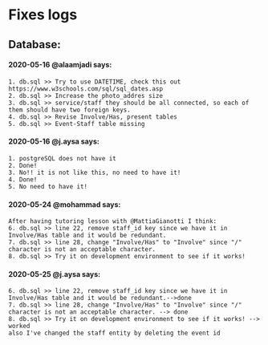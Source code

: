 # Fixes logs

## Database:

#### 2020-05-16 @alaamjadi says:

    1. db.sql >> Try to use DATETIME, check this out https://www.w3schools.com/sql/sql_dates.asp
    2. db.sql >> Increase the photo_addres size
    3. db.sql >> service/staff they should be all connected, so each of them should have two foreign keys.
    4. db.sql >> Revise Involve/Has, present tables
    5. db.sql >> Event-Staff table missing

#### 2020-05-16 @j.aysa says:

    1. postgreSQL does not have it
    2. Done!
    3. No!! it is not like this, no need to have it!
    4. Done!
    5. No need to have it!

#### 2020-05-24 @mohammad says:

    After having tutoring lesson with @MattiaGianotti I think:
    6. db.sql >> line 22, remove staff_id key since we have it in Involve/Has table and it would be redundant.
    7. db.sql >> line 28, change "Involve/Has" to "Involve" since "/" character is not an acceptable character.
    8. db.sql >> Try it on development environment to see if it works!
    
#### 2020-05-25 @j.aysa says:

    6. db.sql >> line 22, remove staff_id key since we have it in Involve/Has table and it would be redundant.-->done
    7. db.sql >> line 28, change "Involve/Has" to "Involve" since "/" character is not an acceptable character. --> done
    8. db.sql >> Try it on development environment to see if it works! --> worked
    also I've changed the staff entity by deleting the event id